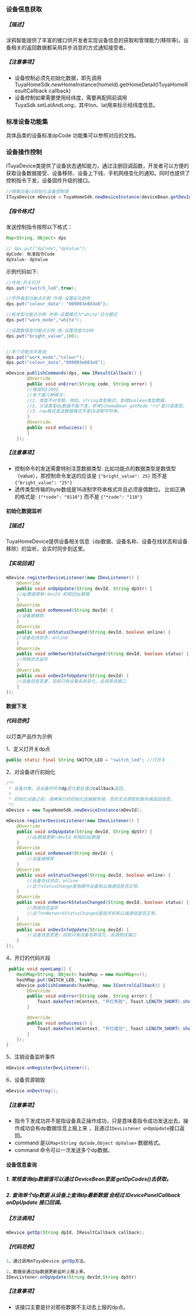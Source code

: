 ### 设备信息获取

##### 【描述】

涂鸦智能提供了丰富的接口供开发者实现设备信息的获取和管理能力(移除等)。设备相关的返回数据都采用异步消息的方式通知接受者。

##### 【注意事项】

- 设备控制必须先初始化数据，即先调用TuyaHomeSdk.newHomeInstance(homeId).getHomeDetail(ITuyaHomeResultCallback callback)
- 设备控制如果需要使用经纬度，需要再配网前调用TuyaSdk.setLatAndLong，其中lon、lat用来标示经纬度信息。

### 标准设备功能集

具体品类的设备标准dpCode 功能集可以参照对应的文档。


### 设备操作控制

ITuyaDevice类提供了设备状态通知能力，通过注册回调函数，开发者可以方便的获取设备数据接受、设备移除、设备上下线、手机网络变化的通知。同时也提供了控制指令下发，设备固件升级的接口。

```java
//根据设备id初始化设备控制类
ITuyaDevice mDevice = TuyaHomeSdk.newDeviceInstance(deviceBean.getDevId());
```

##### 【指令格式】

发送控制指令按照以下格式：

```java
Map<String, Object> dps

// dps.put("dpCode","dpValue");
dpCode: 标准指令Code
dpValue: dpValue
```



示例代码如下:

```java
//作用:开关打开 
dps.put("switch_led",true);

//字符串型功能点示例 作用:设置彩光颜色
dps.put("colour_data": "009003e803e8"};

//枚举型功能点示例 作用:设置模式为"white"白光模式
dps.put("work_mode","white");

//设置数值型功能点示例 用:设置亮度为100
dps.put("bright_value",100);


//多个功能合并发送
dps.put("work_mode","colour");
dps.put("colour_data","009003e803e8");

mDevice.publishCommands(dps, new IResultCallback() {
        @Override
        public void onError(String code, String error) {
        //错误码11001
        //有下面几种情况：
        //1、类型不对导致，例如，string类型格式，发成boolean类型数据。
        //2、只读类型dp数据不能下发，参考SchemaBean getMode "ro"是只读类型。
        //3、raw格式发送数据格式不是16进制字符串。
        }
        @Override
        public void onSuccess() {
        }
    });
```

##### 【注意事项】

- 控制命令的发送需要特别注意数据类型.
	比如功能点的数据类型是数值型（value），那控制命令发送的应该是 `{"bright_value": 25}`  而不是  `{"bright_value": "25"}`
- 透传类型传输的byte数组是16进制字符串格式并且必须是偶数位。
	比如正确的格式是: `{"*code": "0110"}` 而不是 `{"*code": "110"}`

#### 初始化数据监听

##### 【描述】

TuyaHomeDevice提供设备相关信息（dp数据、设备名称、设备在线状态和设备移除）的监听，会实时同步到这里。

##### 【实现回调】

```java
mDevice.registerDeviceListener(new IDevListener() {
    @Override
    public void onDpUpdate(String devId, String dpStr) {
    //dp数据更新:devId 和相应dp数据
    }
    @Override
    public void onRemoved(String devId) {
    //设备被移除
    }
    @Override
    public void onStatusChanged(String devId, boolean online) {
    //设备在线状态，online
    }
    @Override
    public void onNetworkStatusChanged(String devId, boolean status) {
    //网络状态监听
    }
    @Override
    public void onDevInfoUpdate(String devId) {
    //设备信息变更，目前只有设备名称变化，会调用该接口
    }
});
```

#### 数据下发

##### 代码范例】

以灯类产品作为示例

1、定义灯开关dp点

```java
public static final String SWITCH_LED = "switch_led"; //灯开关 
```

2、对设备进行初始化

```java
/**
 * 设备对象。该设备的所有dp变化都会通过callback返回。
 *
 * 初始化设备之前，请确保已经初始化连接服务端，否则无法获取到服务端返回信息。
 */
mDevice = new TuyaHomeSdk.newDeviceInstance(mDevId);

mDevice.registerDeviceListener(new IDevListener() {
    @Override
    public void onDpUpdate(String devId, String dpStr) {
        //dp数据更新:devId 和相应dp数据
    }
    @Override
    public void onRemoved(String devId) {
        //设备被移除
    }
    @Override
    public void onStatusChanged(String devId, boolean online) {
        //设备在线状态，online
        //这个statusChange是指硬件设备和云端通信是否正常。
    }
    @Override
    public void onNetworkStatusChanged(String devId, boolean status) {
        //网络状态监听
        //这个onNetworkStatusChanged是指手机和云端通信是否正常。
    }
    @Override
    public void onDevInfoUpdate(String devId) {
        //设备信息变更，目前只有设备名称变化，会调用该接口
    }
});
```

4、开灯的代码片段

```java
 public void openLamp() {
    HashMap<String, Object> hashMap = new HashMap<>();
    hashMap.put(SWITCH_LED, true);
    mDevice.publishCommands(hashMap, new IControlCallback() {
        @Override
        public void onError(String code, String error) {
            Toast.makeText(mContext, "开灯失败", Toast.LENGTH_SHORT).show();
        }

        @Override
        public void onSuccess() {
            Toast.makeText(mContext, "开灯成功", Toast.LENGTH_SHORT).show();
        }
    });
}
```

5、注销设备监听事件

```java
mDevice.unRegisterDevListener();
```

6、设备资源销毁

```java
mDevice.onDestroy();
```

##### 【注意事项】

- 指令下发成功并不是指设备真正操作成功，只是意味着指令成功发送出去。操作成功会有dp数据信息上报上来 ，且通过`IDevListener onDpUpdate`接口返回。
- command 是以```Map<String dpCode,Object dpValue>``` 数据格式。
- command 命令可以一次发送多个dp数据。

#### 设备信息查询

##### 1. 常规查询dp数据值可以通过 DeviceBean里面 getDpCodes()去获取。

##### 2. 查询单个dp数据 从设备上查询dp最新数据 会经过 IDevicePanelCallback onDpUpdate 接口回调。

##### 【方法调用】

```java
mDevice.getDp(String dpId, IResultCallback callback);
```

##### 【代码范例】

```java
1、通过调用mTuyaDevice.getDp方法。

2、数据会通过dp数据更新监听上报上来。
IDevListener.onDpUpdate(String devId,String dpStr)
```

##### 【注意事项】 

- 该接口主要是针对那些数据不主动去上报的dp点。
